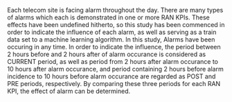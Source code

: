 Each telecom site is facing alarm throughout the day. There are many types of alarms which each is demonstrated in one or more RAN KPIs. These effects have been undefined hitherto, so this study has been commenced in order to indicate the influence of each alarm, as well as serving as a train data set to a machine learning algorithm. In this study, Alarms have been occuring in any time. In order to indicate the influence, the period between 2 hours before and 2 hours after of alarm occurance is considered as CURRENT period, as well as period from 2 hours after alarm occurance to 10 hours after alarm occurance, and period containing 2 hours before alarm incidence to 10 hours before alarm occurance are regarded as POST and PRE periods, respectively. By comparing these three periods for each RAN KPI, the effect of alarm can be determined.
